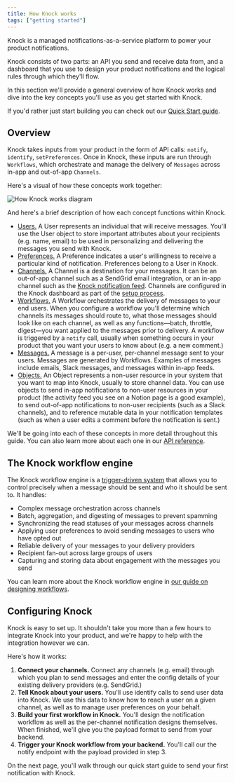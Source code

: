 ```yaml
---
title: How Knock works
tags: ["getting started"]
---
```


Knock is a managed notifications-as-a-service platform to power your product notifications.

Knock consists of two parts: an API you send and receive data from, and a dashboard that
you use to design your product notifications and the logical rules through which they'll flow.

In this section we'll provide a general overview of how Knock works and dive into the key concepts you'll
use as you get started with Knock.

If you'd rather just start building you can check out our [Quick Start guide](/getting-started/quick-start).

## Overview

Knock takes inputs from your product in the form of API calls: `notify`, `identify`, `setPreferences`. Once in Knock, these inputs are run through `Workflows`, which orchestrate and manage the delivery of `Messages` across in-app and out-of-app `Channels`.

Here's a visual of how these concepts work together:

![How Knock works diagram](/images/how-knock-works.png)

And here's a brief description of how each concept functions within Knock.

- [Users.](/reference#users) A User represents an individual that will receive messages. You'll use the User object to store important attributes about your recipients (e.g. name, email) to be used in personalizing and delivering the messages you send with Knock.
  <!-- - [Lists.](/send-and-manage-data/lists) A List groups users together to represent sets of individuals who need to be notified as a group. -->
  <!-- Lists typically map to your relationship hierarchies such as groups, teams, project members, or resource followers. -->
- [Preferences.](/reference#preferences) A Preference indicates a user's willingness to receive a particular kind of notification. Preferences belong to a User in Knock.
- [Channels.](/send-notifications/delivering-notifications) A Channel is a destination for your messages. It can be an out-of-app channel such as a SendGrid email integration, or an in-app channel such as the [Knock notification feed](/notification-feeds/overview). Channels are configured in the Knock dashboard as part of the [setup process](/getting-started/quick-start).
- [Workflows.](/reference#workflows) A Workflow orchestrates the delivery of messages to your end users. When you configure a workflow you'll determine which channels its messages should route to, what those messages should look like on each channel, as well as any functions—batch, throttle, digest—you want applied to the messages prior to delivery. A workflow is triggered by a `notify` call, usually when something occurs in your product that you want your users to know about (e.g. a new comment.)
- [Messages.](/reference#messages) A message is a per-user, per-channel message sent to your users. Messages are generated by Workflows. Examples of messages include emails, Slack messages, and messages within in-app feeds.
- [Objects.](/references#objects) An Object represents a non-user resource in your system that you want to map into Knock, usually to store channel data. You can use objects to send in-app notifications to non-user resources in your product (the activity feed you see on a Notion page is a good example), to send out-of-app notifications to non-user recipients (such as a Slack channels), and to reference mutable data in your notification templates (such as when a user edits a comment before the notification is sent.)

We'll be going into each of these concepts in more detail throughout this guide. You can also learn more about each one in our [API reference](/reference).

## The Knock workflow engine

The Knock workflow engine is a [trigger-driven system](/send-notifications/triggering-workflows) that allows you to control precisely when a message should be sent and who it should be sent to. It handles:

- Complex message orchestration across channels
- Batch, aggregation, and digesting of messages to prevent spamming
- Synchronizing the read statuses of your messages across channels
- Applying user preferences to avoid sending messages to users who have opted out
- Reliable delivery of your messages to your delivery providers
- Recipient fan-out across large groups of users
- Capturing and storing data about engagement with the messages you send

You can learn more about the Knock workflow engine in [our guide on designing workflows](/send-notifications/designing-workflows).

## Configuring Knock

Knock is easy to set up. It shouldn't take you more than a few hours
to integrate Knock into your product, and we're happy to help with the integration however we can.

Here's how it works:

1. **Connect your channels.** Connect any channels (e.g. email) through which you plan to send messages and enter the config details of your existing delivery providers (e.g. SendGrid.)
2. **Tell Knock about your users.** You'll use identify calls to send user data into Knock. We use this data to know how to reach a user on a given channel, as well as to manage user preferences on your behalf.
3. **Build your first workflow in Knock.** You'll design the notification workflow as well as the per-channel notification designs themselves. When finished, we'll give you the payload format to send from your backend.
4. **Trigger your Knock workflow from your backend.** You'll call our the notify endpoint with the payload provided in step 3.

On the next page, you'll walk through our quick start guide to send your first notification with Knock.
